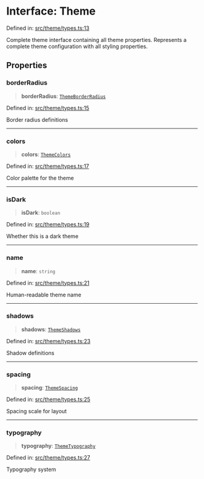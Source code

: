 # Interface: Theme

Defined in: [src/theme/types.ts:13](https://github.com/Nick2bad4u/Uptime-Watcher/blob/main/src/theme/types.ts#L13)

Complete theme interface containing all theme properties. Represents a
complete theme configuration with all styling properties.

## Properties

### borderRadius

> **borderRadius**: [`ThemeBorderRadius`](ThemeBorderRadius.md)

Defined in: [src/theme/types.ts:15](https://github.com/Nick2bad4u/Uptime-Watcher/blob/main/src/theme/types.ts#L15)

Border radius definitions

***

### colors

> **colors**: [`ThemeColors`](ThemeColors.md)

Defined in: [src/theme/types.ts:17](https://github.com/Nick2bad4u/Uptime-Watcher/blob/main/src/theme/types.ts#L17)

Color palette for the theme

***

### isDark

> **isDark**: `boolean`

Defined in: [src/theme/types.ts:19](https://github.com/Nick2bad4u/Uptime-Watcher/blob/main/src/theme/types.ts#L19)

Whether this is a dark theme

***

### name

> **name**: `string`

Defined in: [src/theme/types.ts:21](https://github.com/Nick2bad4u/Uptime-Watcher/blob/main/src/theme/types.ts#L21)

Human-readable theme name

***

### shadows

> **shadows**: [`ThemeShadows`](ThemeShadows.md)

Defined in: [src/theme/types.ts:23](https://github.com/Nick2bad4u/Uptime-Watcher/blob/main/src/theme/types.ts#L23)

Shadow definitions

***

### spacing

> **spacing**: [`ThemeSpacing`](ThemeSpacing.md)

Defined in: [src/theme/types.ts:25](https://github.com/Nick2bad4u/Uptime-Watcher/blob/main/src/theme/types.ts#L25)

Spacing scale for layout

***

### typography

> **typography**: [`ThemeTypography`](ThemeTypography.md)

Defined in: [src/theme/types.ts:27](https://github.com/Nick2bad4u/Uptime-Watcher/blob/main/src/theme/types.ts#L27)

Typography system
